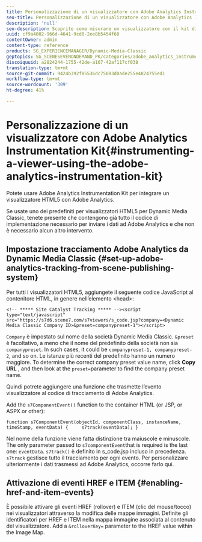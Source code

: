 ```yaml
---
title: Personalizzazione di un visualizzatore con Adobe Analytics Instrumentation Kit
seo-title: Personalizzazione di un visualizzatore con Adobe Analytics Instrumentation Kit
description: 'null'
seo-description: Scoprite come misurare un visualizzatore con il kit di strumenti Adobe Analytics .
uuid: cf9a4002-966d-4641-9cd0-2ee8b5454f60
contentOwner: admin
content-type: reference
products: SG_EXPERIENCEMANAGER/Dynamic-Media-Classic
geptopics: SG_SCENESEVENONDEMAND_PK/categories/adobe_analytics_instrumentation_kit
discoiquuid: a2824244-1755-42de-a167-42af117cf038
translation-type: tm+mt
source-git-commit: 9424b392f85536dc75083d0ade255e4824755ed1
workflow-type: tm+mt
source-wordcount: '309'
ht-degree: 41%

---
```



# Personalizzazione di un visualizzatore con Adobe Analytics Instrumentation Kit{#instrumenting-a-viewer-using-the-adobe-analytics-instrumentation-kit}

Potete usare  Adobe Analytics Instrumentation Kit per integrare un visualizzatore HTML5 con  Adobe Analytics.

Se usate uno dei predefiniti per visualizzatori HTML5 per Dynamic Media Classic, tenete presente che contengono già tutto il codice di implementazione necessario per inviare i dati ad  Adobe Analytics e che non è necessario alcun altro intervento.

## Impostazione  tracciamento Adobe Analytics da Dynamic Media Classic {#set-up-adobe-analytics-tracking-from-scene-publishing-system}

Per tutti i visualizzatori HTML5, aggiungete il seguente codice JavaScript al contenitore HTML, in genere nell’elemento &lt;head>:

```as3
<!-- ***** Site Catalyst Tracking ***** --><script type="text/javascript" src="https://s7d6.scene7.com/s7viewers/s_code.jsp?company=<Dynamic Media Classic Company ID>&preset=companypreset-1"></script>
```

`Company` è impostato sul nome della società Dynamic Media Classic. `&preset` è facoltativo, a meno che il nome del predefinito della società non sia `companypreset`. In such cases, it could be `companypreset-1, companypreset-2`, and so on. Le istanze più recenti del predefinito hanno un numero maggiore. To determine the correct company preset value name, click **Copy URL** , and then look at the `preset=`parameter to find the company preset name.

Quindi potrete aggiungere una funzione che trasmette l’evento visualizzatore al codice di tracciamento di Adobe Analytics.

Add the `s7ComponentEvent()` function to the container HTML (or JSP, or ASPX or other):

```as3
function s7ComponentEvent(objectId, componentClass, instanceName, timeStamp, eventData) {     s7track(eventData); }
```

Nel nome della funzione viene fatta distinzione tra maiuscole e minuscole. The only parameter passed to `s7componentEvent`that is required is the last one: `eventData`. `s7track()` è definito in s_code.jsp incluso in precedenza. `s7track` gestisce tutto il tracciamento per ogni evento. Per personalizzare ulteriormente i dati trasmessi ad Adobe Analytics, occorre farlo qui.

## Attivazione di eventi HREF e ITEM {#enabling-href-and-item-events}

È possibile attivare gli eventi HREF (rollover) e ITEM (clic del mouse/tocco) nei visualizzatori attraverso la modifica delle mappe immagini. Definite gli identificatori per HREF e ITEM nella mappa immagine associata al contenuto del visualizzatore. Add a `&rolloverKey=` parameter to the HREF value within the Image Map.
